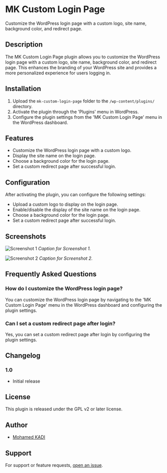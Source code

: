 # MK Custom Login Page

Customize the WordPress login page with a custom logo, site name, background color, and redirect page.

## Description

The MK Custom Login Page plugin allows you to customize the WordPress login page with a custom logo, site name, background color, and redirect page. This enhances the branding of your WordPress site and provides a more personalized experience for users logging in.

## Installation

1. Upload the `mk-custom-login-page` folder to the `/wp-content/plugins/` directory.
2. Activate the plugin through the 'Plugins' menu in WordPress.
3. Configure the plugin settings from the 'MK Custom Login Page' menu in the WordPress dashboard.

## Features

- Customize the WordPress login page with a custom logo.
- Display the site name on the login page.
- Choose a background color for the login page.
- Set a custom redirect page after successful login.

## Configuration

After activating the plugin, you can configure the following settings:

- Upload a custom logo to display on the login page.
- Enable/disable the display of the site name on the login page.
- Choose a background color for the login page.
- Set a custom redirect page after successful login.

## Screenshots

![Screenshot 1](screenshot-1.png)
*Caption for Screenshot 1.*

![Screenshot 2](screenshot-2.png)
*Caption for Screenshot 2.*

## Frequently Asked Questions

### How do I customize the WordPress login page?

You can customize the WordPress login page by navigating to the 'MK Custom Login Page' menu in the WordPress dashboard and configuring the plugin settings.

### Can I set a custom redirect page after login?

Yes, you can set a custom redirect page after login by configuring the plugin settings.

## Changelog

### 1.0
- Initial release

## License

This plugin is released under the GPL v2 or later license.

## Author

- [Mohamed KADI](https://mohamedkadi.com)

## Support

For support or feature requests, [open an issue](https://github.com/handskadi/mk-custom-login-page/issues).
